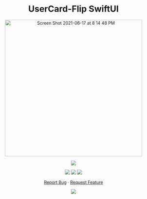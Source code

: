 <h1 align="center">
UserCard-Flip SwiftUI
</h1>

<p align="center">
  <img width="450" high="650" alt="Screen Shot 2021-06-17 at 8 14 48 PM" src="https://user-images.githubusercontent.com/73632576/123007680-9dd88780-d3ca-11eb-8838-b776963a74f0.png">
</p>

<p align="center">
<img src='https://madewithlove.vercel.app/ae?heart=true&template=for-the-badge'/>
</p>

<p align="center">
  <img src='https://img.shields.io/github/license/shygorilla/Lottie-Animation-SwiftUI'/>
   <img src="https://img.shields.io/github/stars/shygorilla/Lottie-Animation-SwiftUI"/>
   <img src="https://img.shields.io/github/forks/shygorilla/Lottie-Animation-SwiftUI"/>
</p>

<p align="center">
    <a href="https://github.com/ShyGorilla/Lottie-Animation-SwiftUI/issues">Report Bug</a>
    ·
    <a href="https://github.com/ShyGorilla/Lottie-Animation-SwiftUI/issues">Request Feature</a>
  </p>

<p align="center">
<img src='https://user-images.githubusercontent.com/73632576/129563914-df312333-fd18-4fa7-ad90-85411eda43ca.gif'/>
</p>

